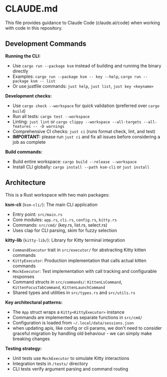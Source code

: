 # CLAUDE.md

This file provides guidance to Claude Code (claude.ai/code) when working with code in this repository.

## Development Commands

**Running the CLI:**

- Use `cargo run --package ksm` instead of building and running the binary directly
- Examples: `cargo run --package ksm -- key --help`, `cargo run --package ksm -- list`
- Or use justfile commands: `just help`, `just list`, `just key <keyname>`

**Development checks:**

- Use `cargo check --workspace` for quick validation (preferred over `cargo build`)
- Run all tests: `cargo test --workspace`
- Linting: `just lint` or `cargo clippy --workspace --all-targets --all-features -- -D warnings`
- Comprehensive CI checks: `just ci` (runs format check, lint, and test)
- **IMPORTANT:** please run `just ci` and fix all issues before considering a job as complete

**Build commands:**

- Build entire workspace: `cargo build --release --workspace`
- Install CLI globally: `cargo install --path ksm-cli` or `just install`

## Architecture

This is a Rust workspace with two main packages:

**ksm-cli** (`ksm-cli/`): The main CLI application

- Entry point: `src/main.rs`
- Core modules: `app.rs`, `cli.rs`, `config.rs`, `kitty.rs`
- Commands: `src/cmd/` (key.rs, list.rs, select.rs)
- Uses clap for CLI parsing, skim for fuzzy selection

**kitty-lib** (`kitty-lib/`): Library for Kitty terminal integration

- `CommandExecutor` trait in `src/executor/` for abstracting Kitty kitten commands
- `KittyExecutor`: Production implementation that calls actual kitten commands
- `MockExecutor`: Test implementation with call tracking and configurable responses
- Command structs in `src/commands/`: `KittenLsCommand`, `KittenFocusTabCommand`, `KittenLaunchCommand`
- Shared types and utilities in `src/types.rs` and `src/utils.rs`

**Key architectural patterns:**

- The `App` struct wraps a `Kitty<KittyExecutor>` instance
- Commands are implemented as separate functions in `src/cmd/`
- Configuration is loaded from `~/.local/data/sessions.json`
- when updating apis, like config or cli params, we don't need to consider graceful migration by handling old behaviour - we can simply make breaking changes

**Testing strategy:**

- Unit tests use `MockExecutor` to simulate Kitty interactions
- Integration tests in `/tests/` directory
- CLI tests verify argument parsing and command routing

